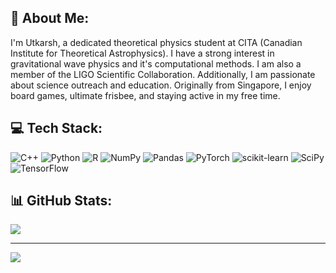 ## 💫 About Me:
I'm Utkarsh, a dedicated theoretical physics student at CITA (Canadian Institute for Theoretical Astrophysics). 
I have a strong interest in gravitational wave physics and it's computational methods.
I am also a member of the LIGO Scientific Collaboration.
Additionally, I am passionate about science outreach and education.
Originally from Singapore, I enjoy board games, ultimate frisbee, and staying active in my free time.


## 💻 Tech Stack:
![C++](https://img.shields.io/badge/c++-%2300599C.svg?style=for-the-badge&logo=c%2B%2B&logoColor=white) ![Python](https://img.shields.io/badge/python-3670A0?style=for-the-badge&logo=python&logoColor=ffdd54) ![R](https://img.shields.io/badge/r-%23276DC3.svg?style=for-the-badge&logo=r&logoColor=white) ![NumPy](https://img.shields.io/badge/numpy-%23013243.svg?style=for-the-badge&logo=numpy&logoColor=white) ![Pandas](https://img.shields.io/badge/pandas-%23150458.svg?style=for-the-badge&logo=pandas&logoColor=white) ![PyTorch](https://img.shields.io/badge/PyTorch-%23EE4C2C.svg?style=for-the-badge&logo=PyTorch&logoColor=white) ![scikit-learn](https://img.shields.io/badge/scikit--learn-%23F7931E.svg?style=for-the-badge&logo=scikit-learn&logoColor=white) ![SciPy](https://img.shields.io/badge/SciPy-%230C55A5.svg?style=for-the-badge&logo=scipy&logoColor=%white) ![TensorFlow](https://img.shields.io/badge/TensorFlow-%23FF6F00.svg?style=for-the-badge&logo=TensorFlow&logoColor=white)
## 📊 GitHub Stats:

[//]: # (![]&#40;https://github-readme-stats.vercel.app/api?username=utkarsh7236&theme=dark&hide_border=false&include_all_commits=true&count_private=true&#41;<br/>)
![](https://github-readme-streak-stats.herokuapp.com/?user=utkarsh7236&theme=dark&hide_border=false)<br/>

[//]: # (![]&#40;https://github-readme-stats.vercel.app/api/top-langs/?username=utkarsh7236&theme=dark&hide_border=false&include_all_commits=true&count_private=true&layout=compact&#41;)

---
[![](https://visitcount.itsvg.in/api?id=utkarsh7236&label=Profile%20Views&color=0&icon=0&pretty=true)](https://visitcount.itsvg.in)
<!-- Proudly created with GPRM ( https://gprm.itsvg.in ) -->

